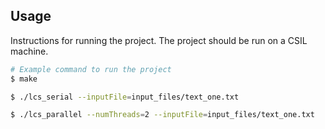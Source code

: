 
## Usage

Instructions for running the project. The project should be run on a CSIL machine.

```bash
# Example command to run the project
$ make

$ ./lcs_serial --inputFile=input_files/text_one.txt

$ ./lcs_parallel --numThreads=2 --inputFile=input_files/text_one.txt
```